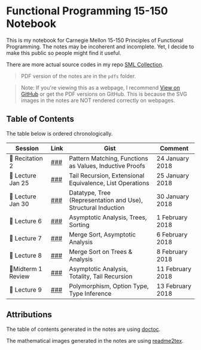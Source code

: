 # Functional Programming 15-150 Notebook

This is my notebook for Carnegie Mellon 15-150 Principles of Functional Programming. The notes may be incoherent and incomplete. Yet, I decide to make this public so people might find it useful.

There are more actual source codes in my repo [SML Collection](https://github.com/SAMFYB/SML-collection).

> PDF version of the notes are in the `pdfs` folder.

> Note: If you're viewing this as a webpage, I recommend [View on GitHub](https://github.com/SAMFYB/FP-150-Notebook) or get the PDF versions on GitHub. This is because the SVG images in the notes are NOT rendered correctly on webpages.

## Table of Contents

The table below is ordered chronologically.

| Session | Link | Gist | Comment |
| ---------------- | ---- | ---- | ------- |
| :closed_book: Recitation 2 | [###](Recitation_2.md) | Pattern Matching, Functions as Values, Inductive Proofs | 24 January 2018 |
| :blue_book: Lecture Jan 25 | [###](Lecture_Jan25.md) | Tail Recursion, Extensional Equivalence, List Operations | 25 January 2018 |
| :green_book: Lecture Jan 30 | [###](Lecture_Jan30.md) | Datatype, Tree (Representation and Use), Structural Induction | 30 January 2018 |
| :orange_book: Lecture 6 | [###](Lecture_6.md) | Asymptotic Analysis, Trees, Sorting | 1 February 2018 |
| :blue_book: Lecture 7 | [###](Lecture_7.md) | Merge Sort, Asymptotic Analysis | 6 February 2018 |
| :closed_book: Lecture 8 | [###](Lecture_8.md) | Merge Sort on Trees & Analysis | 8 February 2018 |
| :green_book:Midterm 1 Review | [###](Midterm_1_Review.md) | Asymptotic Analysis, Totality, Tail Recursion | 11 February 2018 |
| :orange_book: Lecture 9 | [###](Lecture_9.md) | Polymorphism, Option Type, Type Inference | 13 February 2018 |

## Attributions

The table of contents generated in the notes are using <a href='https://github.com/thlorenz/doctoc'>doctoc</a>.

The mathematical images generated in the notes are using <a href='https://github.com/leegao/readme2tex'>readme2tex</a>.

